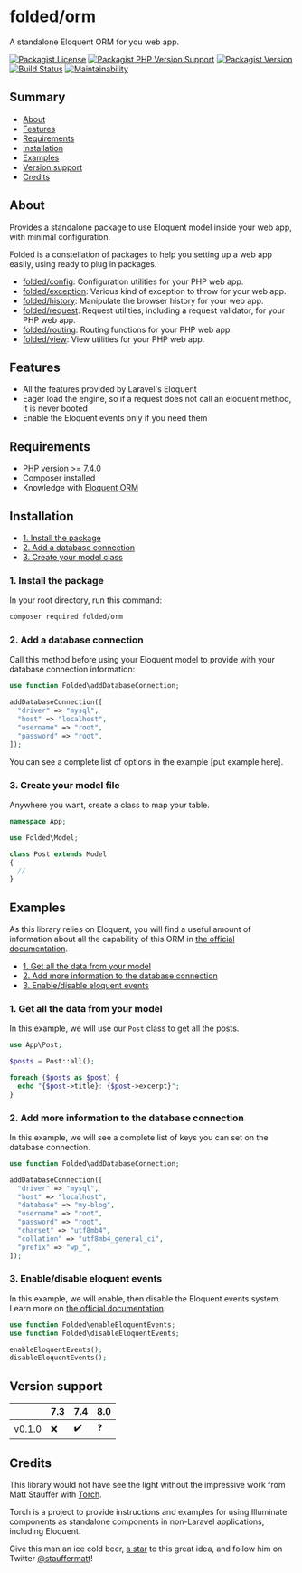 # folded/orm

A standalone Eloquent ORM for you web app.

[![Packagist License](https://img.shields.io/packagist/l/folded/orm)](https://github.com/folded-php/orm/blob/master/LICENSE) [![Packagist PHP Version Support](https://img.shields.io/packagist/php-v/folded/orm)](https://github.com/folded-php/orm/blob/master/composer.json#L14) [![Packagist Version](https://img.shields.io/packagist/v/folded/orm)](https://packagist.org/packages/folded/orm) [![Build Status](https://travis-ci.com/folded-php/orm.svg?branch=master)](https://travis-ci.com/folded-php/orm) [![Maintainability](https://api.codeclimate.com/v1/badges/9e72165b7dbf2a78b7db/maintainability)](https://codeclimate.com/github/folded-php/orm/maintainability)

## Summary

- [About](#about)
- [Features](#features)
- [Requirements](#requirements)
- [Installation](#installation)
- [Examples](#examples)
- [Version support](#version-support)
- [Credits](#credits)

## About

Provides a standalone package to use Eloquent model inside your web app, with minimal configuration.

Folded is a constellation of packages to help you setting up a web app easily, using ready to plug in packages.

- [folded/config](https://github.com/folded-php/config): Configuration utilities for your PHP web app.
- [folded/exception](https://github.com/folded-php/exception): Various kind of exception to throw for your web app.
- [folded/history](https://github.com/folded-php/history): Manipulate the browser history for your web app.
- [folded/request](https://github.com/folded-php/request): Request utilities, including a request validator, for your PHP web app.
- [folded/routing](https://github.com/folded-php/routing): Routing functions for your PHP web app.
- [folded/view](https://github.com/folded-php/view): View utilities for your PHP web app.

## Features

- All the features provided by Laravel's Eloquent
- Eager load the engine, so if a request does not call an eloquent method, it is never booted
- Enable the Eloquent events only if you need them

## Requirements

- PHP version >= 7.4.0
- Composer installed
- Knowledge with [Eloquent ORM](https://laravel.com/docs/7.x/eloquent)

## Installation

- [1. Install the package](#1-instal-the-package)
- [2. Add a database connection](#2-add-a-database-connection)
- [3. Create your model class](#3-create-your-model-file)

### 1. Install the package

In your root directory, run this command:

```bash
composer required folded/orm
```

### 2. Add a database connection

Call this method before using your Eloquent model to provide with your database connection information:

```php
use function Folded\addDatabaseConnection;

addDatabaseConnection([
  "driver" => "mysql",
  "host" => "localhost",
  "username" => "root",
  "password" => "root",
]);
```

You can see a complete list of options in the example [put example here].

### 3. Create your model file

Anywhere you want, create a class to map your table.

```php
namespace App;

use Folded\Model;

class Post extends Model
{
  //
}
```

## Examples

As this library relies on Eloquent, you will find a useful amount of information about all the capability of this ORM in [the official documentation](https://laravel.com/docs/7.x/eloquent).

- [1. Get all the data from your model](#1-get-all-the-data-from-your-model)
- [2. Add more information to the database connection](#2-add-more-information-to-the-database-connection)
- [3. Enable/disable eloquent events](#3-enable-disable-eloquent-events)

### 1. Get all the data from your model

In this example, we will use our `Post` class to get all the posts.

```php
use App\Post;

$posts = Post::all();

foreach ($posts as $post) {
  echo "{$post->title}: {$post->excerpt}";
}
```

### 2. Add more information to the database connection

In this example, we will see a complete list of keys you can set on the database connection.

```php
use function Folded\addDatabaseConnection;

addDatabaseConnection([
  "driver" => "mysql",
  "host" => "localhost",
  "database" => "my-blog",
  "username" => "root",
  "password" => "root",
  "charset" => "utf8mb4",
  "collation" => "utf8mb4_general_ci",
  "prefix" => "wp_",
]);
```

### 3. Enable/disable eloquent events

In this example, we will enable, then disable the Eloquent events system. Learn more on [the official documentation](https://laravel.com/docs/7.x/eloquent#events).

```php
use function Folded\enableEloquentEvents;
use function Folded\disableEloquentEvents;

enableEloquentEvents();
disableEloquentEvents();
```

## Version support

|        | 7.3 | 7.4 | 8.0 |
| ------ | --- | --- | --- |
| v0.1.0 | ❌  | ✔️  | ❓  |

## Credits

This library would not have see the light without the impressive work from Matt Stauffer with [Torch](https://github.com/mattstauffer/Torch).

Torch is a project to provide instructions and examples for using Illuminate components as standalone components in non-Laravel applications, including Eloquent.

Give this man an ice cold beer, [a star](https://github.com/mattstauffer/Torch) to this great idea, and follow him on Twitter [@stauffermatt](https://twitter.com/stauffermatt)!
